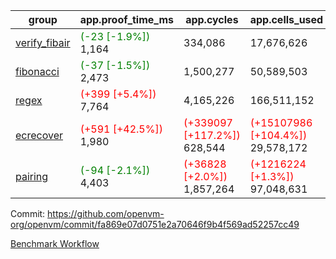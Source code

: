 | group | app.proof_time_ms | app.cycles | app.cells_used | leaf.proof_time_ms | leaf.cycles | leaf.cells_used |
| -- | -- | -- | -- | -- | -- | -- |
| [verify_fibair](https://github.com/openvm-org/openvm/blob/benchmark-results/benchmarks-pr/1613/verify_fibair-fa869e07d0751e2a70646f9b4f569ad52257cc49.md) |<span style='color: green'>(-23 [-1.9%])</span> 1,164 |  334,086 |  17,676,626 |- | - | - |
| [fibonacci](https://github.com/openvm-org/openvm/blob/benchmark-results/benchmarks-pr/1613/fibonacci-fa869e07d0751e2a70646f9b4f569ad52257cc49.md) |<span style='color: green'>(-37 [-1.5%])</span> 2,473 |  1,500,277 |  50,589,503 |- | - | - |
| [regex](https://github.com/openvm-org/openvm/blob/benchmark-results/benchmarks-pr/1613/regex-fa869e07d0751e2a70646f9b4f569ad52257cc49.md) |<span style='color: red'>(+399 [+5.4%])</span> 7,764 |  4,165,226 |  166,511,152 |- | - | - |
| [ecrecover](https://github.com/openvm-org/openvm/blob/benchmark-results/benchmarks-pr/1613/ecrecover-fa869e07d0751e2a70646f9b4f569ad52257cc49.md) |<span style='color: red'>(+591 [+42.5%])</span> 1,980 | <span style='color: red'>(+339097 [+117.2%])</span> 628,544 | <span style='color: red'>(+15107986 [+104.4%])</span> 29,578,172 |- | - | - |
| [pairing](https://github.com/openvm-org/openvm/blob/benchmark-results/benchmarks-pr/1613/pairing-fa869e07d0751e2a70646f9b4f569ad52257cc49.md) |<span style='color: green'>(-94 [-2.1%])</span> 4,403 | <span style='color: red'>(+36828 [+2.0%])</span> 1,857,264 | <span style='color: red'>(+1216224 [+1.3%])</span> 97,048,631 |- | - | - |


Commit: https://github.com/openvm-org/openvm/commit/fa869e07d0751e2a70646f9b4f569ad52257cc49

[Benchmark Workflow](https://github.com/openvm-org/openvm/actions/runs/15368644322)
